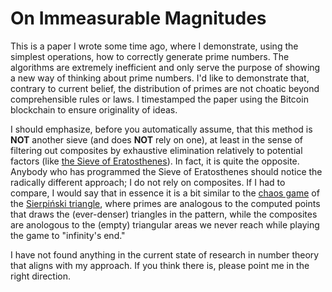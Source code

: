 # On Immeasurable Magnitudes

This is a paper I wrote some time ago, where I demonstrate, using the simplest operations, how to correctly generate prime numbers. The algorithms are extremely inefficient and only serve the purpose of showing a new way of thinking about prime numbers. I'd like to demonstrate that, contrary to current belief, the distribution of primes are not choatic beyond comprehensible rules or laws. I timestamped the paper using the Bitcoin blockchain to ensure originality of ideas. 

I should emphasize, before you automatically assume, that this method is **NOT** another sieve (and does **NOT** rely on one), at least in the sense of filtering out composites by exhaustive elimination relatively to potential factors (like [the Sieve of Eratosthenes](https://en.wikipedia.org/wiki/Sieve_of_Eratosthenes)). In fact, it is quite the opposite. Anybody who has programmed the Sieve of Eratosthenes should notice the radically different approach; I do not rely on composites. If I had to compare, I would say that in essence it is a bit similar to the [chaos game](https://en.wikipedia.org/wiki/Sierpi%C5%84ski_triangle#Chaos_game) of the [Sierpiński triangle](https://en.wikipedia.org/wiki/Sierpi%C5%84ski_triangle), where primes are analogous to the computed points that draws the (ever-denser) triangles in the pattern, while the composites are anologous to the (empty) triangular areas we never reach while playing the game to "infinity's end."

I have not found anything in the current state of research in number theory that aligns with my approach. If you think there is, please point me in the right direction. 

